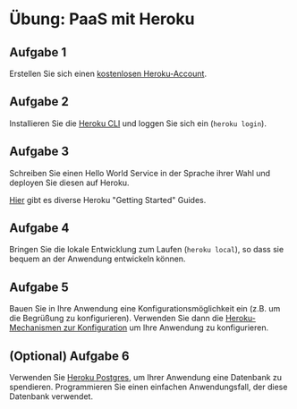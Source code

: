 # Übung: PaaS mit Heroku

## Aufgabe 1

Erstellen Sie sich einen [kostenlosen Heroku-Account](https://signup.heroku.com/).

## Aufgabe 2

Installieren Sie die [Heroku CLI](https://devcenter.heroku.com/articles/heroku-cli) und loggen Sie sich ein (`heroku login`).

## Aufgabe 3

Schreiben Sie einen Hello World Service in der Sprache ihrer Wahl und deployen Sie diesen auf Heroku.

[Hier](https://devcenter.heroku.com/start) gibt es diverse Heroku "Getting Started" Guides.

## Aufgabe 4

Bringen Sie die lokale Entwicklung zum Laufen (`heroku local`), so dass sie bequem an der Anwendung entwickeln können.

## Aufgabe 5

Bauen Sie in Ihre Anwendung eine Konfigurationsmöglichkeit ein (z.B. um die Begrüßung zu konfigurieren).
Verwenden Sie dann die [Heroku-Mechanismen zur Konfiguration](https://devcenter.heroku.com/articles/config-vars) um
Ihre Anwendung zu konfigurieren.

## (Optional) Aufgabe 6

Verwenden Sie [Heroku Postgres](https://www.heroku.com/postgres), um Ihrer Anwendung eine Datenbank zu spendieren.
Programmieren Sie einen einfachen Anwendungsfall, der diese Datenbank verwendet.
